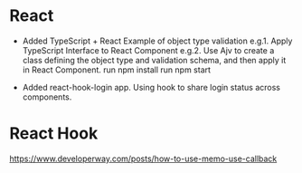 # React
* Added TypeScript + React Example of object type validation
e.g.1. Apply TypeScript Interface to React Component
e.g.2. Use Ajv to create a class defining the object type and validation schema, and then apply it in React Component.
run npm install
run npm start

* Added react-hook-login app. 
Using hook to share login status across components. 

# React Hook
https://www.developerway.com/posts/how-to-use-memo-use-callback


